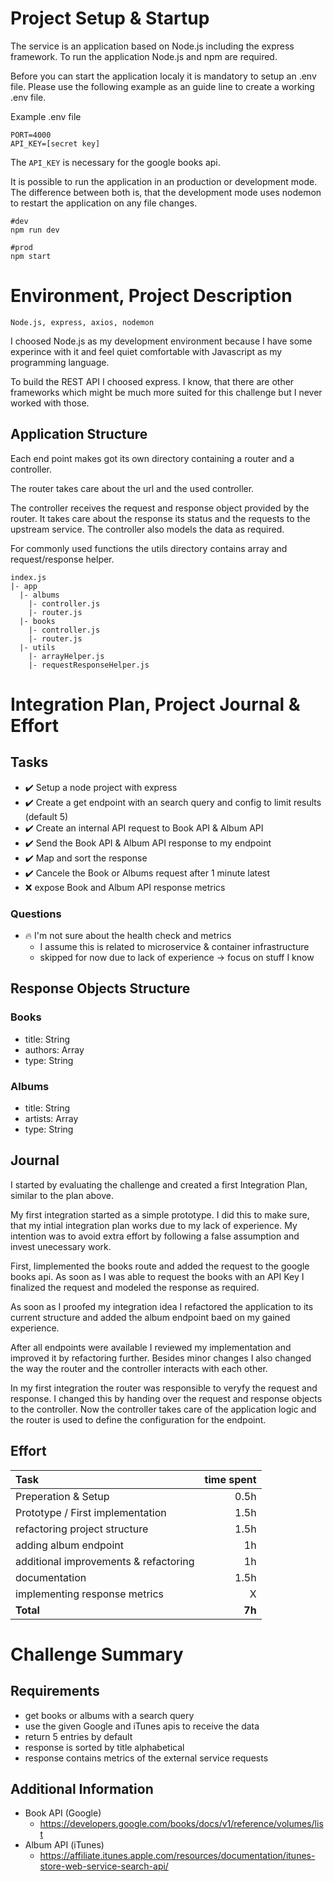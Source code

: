 # Project Setup & Startup
The service is an application based on Node.js including the express framework. 
To run the application Node.js and npm are required.

Before you can start the application localy it is mandatory to setup an .env file.
Please use the following example as an guide line to create a working .env file.

Example .env file
```
PORT=4000
API_KEY=[secret key]
```

The `API_KEY` is necessary for the google books api. 


It is possible to run the application in an production or development mode.
The difference between both is, that the development mode uses nodemon to restart the application on any file changes.

```
#dev
npm run dev
```
```
#prod
npm start
```


# Environment, Project Description
`Node.js, express, axios, nodemon`

I choosed Node.js as my development environment because I have some experince with it and feel quiet comfortable with Javascript as my programming language.

To build the REST API I choosed express. I know, that there are other frameworks which might be much more suited for this challenge but I never worked with those.

## Application Structure
Each end point makes got its own directory containing a router and a controller.

The router takes care about the url and the used controller.

The controller receives the request and response object provided by the router.
It takes care about the response its status and the requests to the upstream service.
The controller also models the data as required.

For commonly used functions the utils directory contains array and request/response helper.

```
index.js
|- app
  |- albums
    |- controller.js
    |- router.js
  |- books
    |- controller.js
    |- router.js
  |- utils
    |- arrayHelper.js
    |- requestResponseHelper.js
```


# Integration Plan, Project Journal & Effort
## Tasks
- ✔️ Setup a node project with express
- ✔️ Create a get endpoint with an search query and config to limit results (default 5)
- ✔️ Create an internal API request to Book API & Album API
- ✔️ Send the Book API & Album API response to my endpoint
- ✔️ Map and sort the response
- ✔️ Cancele the Book or Albums request after 1 minute latest
- ❌ expose Book and Album API response metrics

### Questions
- 🔥 I'm not sure about the health check and metrics
  - I assume this is related to microservice & container infrastructure
  - skipped for now due to lack of experience -> focus on stuff I know

## Response Objects Structure
### Books
- title: String
- authors: Array
- type: String

### Albums
- title: String
- artists: Array
- type: String

## Journal
I started by evaluating the challenge and created a first Integration Plan, similar to the plan above.

My first integration started as a simple prototype. I did this to make sure, that my intial integration plan works due to my lack of experience. My intention was to avoid extra effort by following a false assumption and invest unecessary work. 

First, Iimplemented the books route and added the request to the google books api. As soon as I was able to request the books with an API Key I finalized the request and modeled the response as required.

As soon as I proofed my integration idea I refactored the application to its current structure and added the album endpoint baed on my gained experience.

After all endpoints were available I reviewed my implementation and improved it by refactoring further.
Besides minor changes I also changed the way the router and the controller interacts with each other. 

In my first integration the router was responsible to veryfy the request and response. I changed this by handing over the request and response objects to the controller. Now the controller takes care of the application logic and the router is used to define the configuration for the endpoint.

## Effort
| Task                                  | time spent  |
| :---                                  |         ---:|
| Preperation & Setup                   | 0.5h        |
| Prototype / First implementation      | 1.5h        |
| refactoring project structure         | 1.5h        |
| adding album endpoint                 | 1h          | 
| additional improvements & refactoring | 1h          |
| documentation                         | 1.5h        |
| implementing response metrics         | X           |
| **Total**                             | **7h**      |



# Challenge Summary  
## Requirements
- get books or albums with a search query
- use the given Google and iTunes apis to receive the data
- return 5 entries by default
- response is sorted by title alphabetical
- response contains metrics of the external service requests

## Additional Information
- Book API (Google)   
  - https://developers.google.com/books/docs/v1/reference/volumes/list
- Album API (iTunes)
  - https://affiliate.itunes.apple.com/resources/documentation/itunes-store-web-service-search-api/